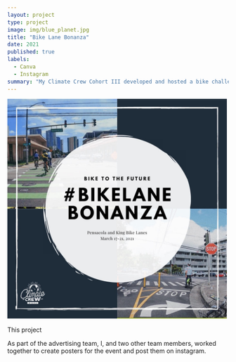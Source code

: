```yaml
---
layout: project
type: project
image: img/blue_planet.jpg
title: "Bike Lane Bonanza"
date: 2021
published: true
labels:
  - Canva
  - Instagram
summary: "My Climate Crew Cohort III developed and hosted a bike challenge to celebrate the opening of the new bike lane on Oahu."
---
```


<div class="text-center p-4">
  <img width="500px" src="../img/bike_lane_bonanza.jpg" class="img-thumbnail" >
</div>

This project

As part of the advertising team, I, and two other team members, worked together to create posters for the event and post them on instagram.
